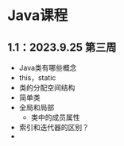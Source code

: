 # Java课程

## 1.1：2023.9.25 第三周
- Java类有哪些概念
- this，static
- 类的分配空间结构
- 简单类
- 全局和局部
  - 类中的成员属性
- 索引和迭代器的区别？
- 